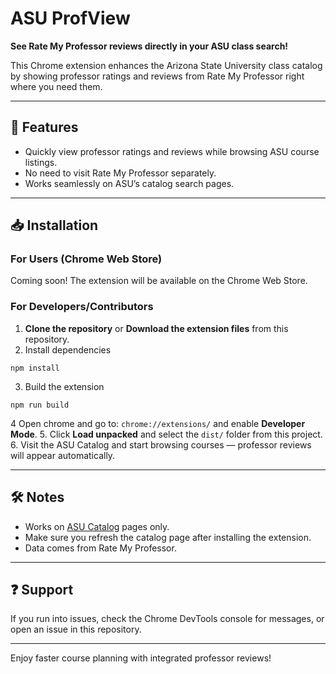 # ASU ProfView

**See Rate My Professor reviews directly in your ASU class search!**  

This Chrome extension enhances the Arizona State University class catalog by showing professor ratings and reviews from Rate My Professor right where you need them.

---

## 🌟 Features
- Quickly view professor ratings and reviews while browsing ASU course listings.  
- No need to visit Rate My Professor separately.  
- Works seamlessly on ASU’s catalog search pages.

---

## 📥 Installation

### For Users (Chrome Web Store)
Coming soon! The extension will be available on the Chrome Web Store.

### For Developers/Contributors
1. **Clone the repository** or **Download the extension files** from this repository.
2. Install dependencies
```
npm install
```  
3. Build the extension
```
npm run build
```
4 Open chrome and go to: `chrome://extensions/` and enable **Developer Mode**.
5. Click **Load unpacked** and select the `dist/` folder from this project.  
6. Visit the ASU Catalog and start browsing courses — professor reviews will appear automatically.

---

## 🛠️ Notes
- Works on [ASU Catalog](https://catalog.apps.asu.edu/) pages only.  
- Make sure you refresh the catalog page after installing the extension.  
- Data comes from Rate My Professor.

---

## ❓ Support
If you run into issues, check the Chrome DevTools console for messages, or open an issue in this repository.

---

Enjoy faster course planning with integrated professor reviews!
